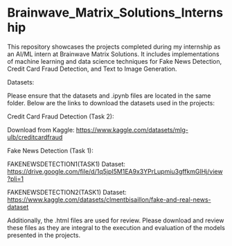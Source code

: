 # Brainwave_Matrix_Solutions_Internship
This repository showcases the projects completed during my internship as an AI/ML intern at Brainwave Matrix Solutions. It includes implementations of machine learning and data science techniques for Fake News Detection, Credit Card Fraud Detection, and Text to Image Generation. 

Datasets:

Please ensure that the datasets and .ipynb files are located in the same folder. Below are the links to download the datasets used in the projects:

Credit Card Fraud Detection (Task 2):

Download from Kaggle: https://www.kaggle.com/datasets/mlg-ulb/creditcardfraud

Fake News Detection (Task 1):

FAKENEWSDETECTION1(TASK1) Dataset: https://drive.google.com/file/d/1q5jpI5M1EA9x3YPrLupmiu3gffkmGlHj/view?pli=1

FAKENEWSDETECTION2(TASK1) Dataset: https://www.kaggle.com/datasets/clmentbisaillon/fake-and-real-news-dataset

Additionally, the .html files are used for review. Please download and review these files as they are integral to the execution and evaluation of the models presented in the projects.
